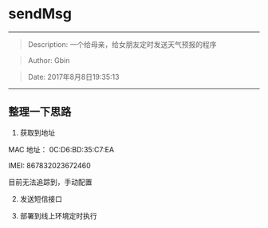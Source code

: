 # sendMsg
---
> Description: 一个给母亲，给女朋友定时发送天气预报的程序

> Author: Gbin

> Date: 2017年8月8日19:35:13

---

## 整理一下思路
1. 获取到地址

MAC 地址： 0C:D6:BD:35:C7:EA

IMEI: 867832023672460

目前无法追踪到，手动配置

2. 发送短信接口

3. 部署到线上环境定时执行
